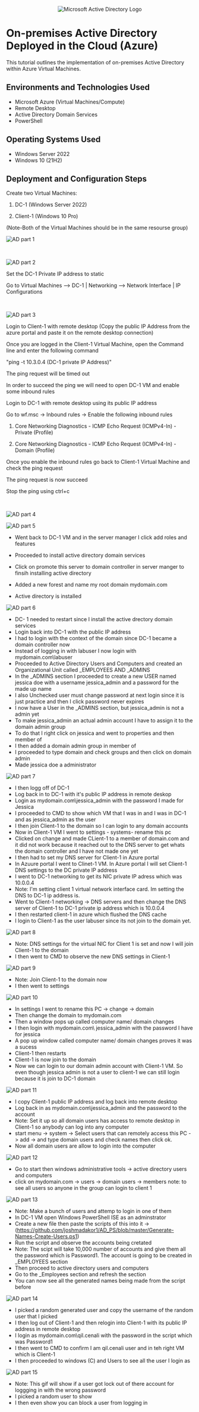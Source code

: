 <p align="center">
<img src="https://i.imgur.com/pU5A58S.png" alt="Microsoft Active Directory Logo"/>
</p>

<h1>On-premises Active Directory Deployed in the Cloud (Azure)</h1>
This tutorial outlines the implementation of on-premises Active Directory within Azure Virtual Machines.<br />


<h2>Environments and Technologies Used</h2>

- Microsoft Azure (Virtual Machines/Compute)
- Remote Desktop
- Active Directory Domain Services
- PowerShell

<h2>Operating Systems Used </h2>

- Windows Server 2022
- Windows 10 (21H2)


<h2>Deployment and Configuration Steps</h2>



Create two Virtual Machines:

1. DC-1 (Windows Server 2022)

2. Client-1 (Windows 10 Pro)

(Note-Both of the Virtual Machines should be in the same resourse group)



<p>

![AD part 1](https://i.imgur.com/BHn4nAd.gif)

</p>
<p>

</p>
<br />



<p>

![AD part 2](https://i.imgur.com/Uefi9Nf.gif)

</p>
<p>



Set the DC-1 Private IP address to static

Go to Virtual Machines --> DC-1 | Networking --> Network Interface | IP Configurations





</p>
<br />

<p>

![AD part 3](https://i.imgur.com/DK5eW9d.gif)

</p>
<p>


Login to Client-1 with remote desktop (Copy the public IP Address from the azure portal and paste it on the remote desktop connection)

Once you are logged in the Client-1 Virtual Machine, open the Command line and enter the following command

"ping -t 10.3.0.4 (DC-1 private IP Address)"

The ping request will be timed out 

In order to succeed the ping we will need to open DC-1 VM and enable some inbound rules

Login to DC-1 with remote desktop using its public IP address

Go to wf.msc -> Inbound rules -> Enable the following inbound rules

1. Core Networking Diagnostics - ICMP Echo Request (ICMPv4-In) - Private (Profile)

2. Core Networking Diagnostics - ICMP Echo Request (ICMPv4-In) - Domain (Profile)

Once you enable the inbound rules go back to Client-1 Virtual Machine and check the ping request

The ping request is now succeed
  
Stop the ping using ctrl+c





</p>
<br />

<p>

![AD part 4](https://i.imgur.com/Ngeu4QZ.gif)



  
<p>

![AD part 5](https://i.imgur.com/Do68Puk.gif)
  
  
 - Went back to DC-1 VM and in the server manager I click add roles and features 
- Proceeded to install active directory domain services 
  
 
- Click on promote this server to domain controller in server manger to finsih installing active directory
- Added a new forest and name my root domain mydomain.com
- Active directory is installed
  
<p>
 
![AD part 6](https://user-images.githubusercontent.com/58159183/210913704-b62396b7-0311-416a-9b60-e6930dc2ec8e.gif)

- DC- 1 needed to restart since I install the active drectory domain services
- Login back into DC-1 with the public IP address
- I had to login with the context of the domain since DC-1 became a domain controller now 
- Instead of logging in with labuser I now login with mydomain.com\labuser
- Proceeded to Active Directory Users and Computers  and created an Organizational Unit called _EMPLOYEES AND _ADMINS
- In the _ADMINS section I proceeded to create a new USER named jessica doe with a username jessica_admin and a               password for the made up name
- I also Unchecked user must change password at next login since it is just practice and then I click password never         expires
- I now have a User in the _ADMINS section, but jessica_admin is not a admin yet
- To make jessica_admin an actual admin account I have to assign it to the domain admin group
- To do that I right click on jessica and went to properties and then member of
- I then added a domain admin group in member of
- I proceeded to type domain and check groups and then click on domain admin
- Made jessica doe a administrator 
  
<p>
  
  
![AD part 7](https://user-images.githubusercontent.com/58159183/210915004-dca04342-adf8-4508-85bd-0a3d7f6a7cad.gif)

- I then logg off of DC-1
- Log back in to DC-1 with it's public IP address in remote deskop
- Login as mydomain.com\jessica_admin with the password I made for Jessica
- I proceeded to CMD to show which VM that I was in and I was in DC-1 and as jessica_admin as the user
- I then join Client-1 to the domain so I can login to any domain accounts 
- Now in Client-1 VM I went to settings - systems- rename this pc
- Clicked on change and made CLient-1 to a member of domain.com and it did not work because it reached out to the DNS       server to get whats the domain controller and I have not made one yet
- I then had to set my DNS server for Client-1 in Azure portal
- In Azuure portal I went to Clinet-1 VM. In Azure portal I will set Client-1 DNS settings to the DC private IP address
- I went to DC-1 networking to get its NIC private IP adress which was 10.0.0.4
- Note: I'm setting client 1 virtual network interface card. Im setting the DNS to DC-1 ip address is.
- Went to Client-1 networking -> DNS servers and then change the DNS server of Client-1 to DC-1 private ip address which     is 10.0.0.4
- I then restarted client-1 in azure which flushed the DNS cache
- I login to Client-1 as the user labuser since its not join to the domain yet. 

<p>
  
![AD part 8](https://user-images.githubusercontent.com/58159183/210920455-8d052d80-aeeb-42db-a125-7fd411c4e95d.gif)

- Note: DNS settings for the virtual NIC for Client 1 is set and now I will join Client-1 to the domain
- I then went to CMD to observe the new DNS settings in Client-1
  
<p>
  
![AD part 9](https://user-images.githubusercontent.com/58159183/210921211-d98f98e1-fa71-4529-a739-9527ae79fba2.gif)

- Note: Join Client-1 to the domain now
- I then went to settings 

<p>
  
![AD part 10](https://user-images.githubusercontent.com/58159183/210921968-9d4f42cb-b515-4e79-a870-0a7db5e54ae3.gif)
 
- In settings I went to rename this PC -> change -> domain
- Then change the domain to mydomain.com
- Then a window pops up called computer name/ domain changes
- I then login with mydomain.com\ jessica_admin with the password I have for jessica
- A pop up window called computer name/ domain changes proves it was a sucess
- Client-1 then restarts
- Client-1 is now join to the domain
- Now we can login to our domain admin account with Client-1 VM. So even though jessica admin is not a user to client-1 we   can still login because it is join to DC-1 domain
  
<p>
  
![AD part 11](https://user-images.githubusercontent.com/58159183/210922928-4ee06514-f5ca-4fd5-9d22-d7f51394c921.gif)

- I copy Client-1 public IP address and log back into remote desktop
- Log back in as mydomain.com\jessica_admin and the password to the account
- Note: Set it up so all domain users has access to remote desktop in Client-1 so anybody can log into any computer
- start menu -> system -> Select users that can remotely access this PC -> add -> and type domain users and check names     then click ok. 
- Now all domain users are allow to login into the computer
  
<p>
  
![AD part 12](https://user-images.githubusercontent.com/58159183/210923608-7d976d5a-00a9-4407-8f60-5f2eb2c9a4a4.gif)

- Go to start then windows administrative tools -> active directory users and computers
- click on mydomain.com -> users -> domain users -> members note: to see all users so anyone in the group can login to       client 1

<p>
  
![AD part 13](https://user-images.githubusercontent.com/58159183/210924331-766f4e3f-ea0c-404d-8b0b-d61225bf2de5.gif)

- Note: Make a bunch of users and attemp to login in one of them
- In DC-1 VM open Windows PowerShell ISE as an adminstrator
- Create a new file then paste the scripts of this into it -> (https://github.com/joshmadakor1/AD_PS/blob/master/Generate-Names-Create-Users.ps1)
- Run the script and observe the accounts being cretated 
- Note: The scipt will take 10,000 number of accounts and give them all the password which is Password1. The account is     going to be created in _EMPLOYEES section
- Then proceed to active directory users and computers 
- Go to the _Employees section and refresh the section
- You can now see all the generated names being made from the script before

<p>
  
![AD part 14](https://user-images.githubusercontent.com/58159183/210925401-2cadf7a0-8cd8-4eef-9be4-cec1937089e3.gif)

- I picked a random generated user and copy the username of the random user that I picked
- I then log out of Client-1 and then relogin into Client-1 with its public IP address in remote desktop
- I login as mydomain.com\qil.cenali with the password in the script which was Password1
- I then went to CMD to confirm I am qil.cenali user and in teh right VM which is Client-1
- I then proceeded to windows (C) and Users to see all the user I login as

<p>
  
![AD part 15](https://user-images.githubusercontent.com/58159183/210926207-badadc30-8ed7-484a-80a5-9e1ea283ece0.gif)
  
- Note: This gif will show if a user got lock out of there account for loggging in with the wrong password
- I picked a random user to show
- I then even show you can block a user from logging in
